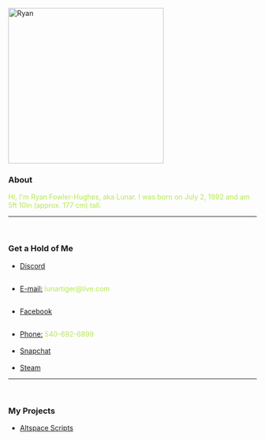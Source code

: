 <p>
	<img src="https://lunartiger.github.io/home/img/me.jpg" alt="Ryan" height="315" width="315"/>
	<h3>About</h3>
	<p><font color="#b4e754">Hi, I'm Ryan Fowler-Hughes, aka Lunar. I was born on July 2, 1992 and am 5ft 10in (approx. 177 cm) tall.</font></p>
	<hr /><br>
	<h3>Get a Hold of Me</h3>
	<ul>
		<li><a href="https://discord.gg/689TtFY" target="_blank">Discord</a></li><hr style="height:1px; visibility:hidden;" />
		<li><a href="mailto:lunartiger@live.com" target="_top">E-mail:</a><font color="#b4e754"> lunartiger@live.com</font></li><hr style="height:1px; visibility:hidden;" />
		<li><a href="https://www.facebook.com/lunartiger" target="_blank">Facebook</a></li><hr style="height:1px; visibility:hidden;" />
		<li><a href="tel:+15406926899">Phone:</a><font color="#b4e754"> 540-692-6899</font></li><br>
		<li><a href="https://www.snapchat.com/add/dat1gui69" target="_blank">Snapchat</a></li><br>
		<li><a href="http://steamcommunity.com/id/lunartiger" target="_blank">Steam</a></li>
	</ul>
	<hr /><br>
	<h3>My Projects</h3>
	<ul>
		<li><a href="https://lunartiger.github.io/AltspaceVR/">Altspace Scripts</a></li>
	</ul>
</p>
